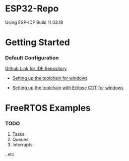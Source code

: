 # ESP32-Repo

Using ESP-IDF Build 11.03.18

# Getting Started

### Default Configuration

[Github Link for IDF Repository](https://github.com/espressif/esp-idf)

* [Setting up the toolchain for windows](https://esp-idf.readthedocs.io/en/latest/get-started/windows-setup.html)

* [Setting up the toolchain with Eclipse CDT for windows](https://esp-idf.readthedocs.io/en/v2.0/eclipse-setup-windows.html#eclipse-windows-setup)


# FreeRTOS Examples

### TODO

1. Tasks
2. Queues
3. Interrupts

..etc
